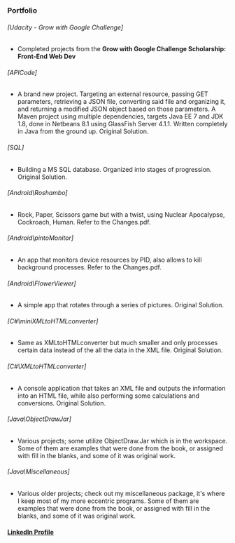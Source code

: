 ### Portfolio

###### [Udacity - Grow with Google Challenge]
* Completed projects from the **Grow with Google Challenge Scholarship: Front-End Web Dev**

###### [APICode]
* A brand new project. Targeting an external resource, passing GET parameters, retrieving a JSON file, converting said file and organizing it, and returning a modified JSON object based on those parameters. A Maven project using multiple dependencies, targets Java EE 7 and JDK 1.8, done in Netbeans 8.1 using GlassFish Server 4.1.1. Written completely in Java from the ground up. Original Solution.

###### [SQL]
* Building a MS SQL database. Organized into stages of progression. Original Solution.

###### [Android\Roshambo]
* Rock, Paper, Scissors game but with a twist, using Nuclear Apocalypse, Cockroach, Human. Refer to the Changes.pdf.

###### [Android\pintoMonitor]
* An app that monitors device resources by PID, also allows to kill background processes. Refer to the Changes.pdf.

###### [Android\FlowerViewer]
* A simple app that rotates through a series of pictures. Original Solution.

###### [C#\miniXMLtoHTMLconverter]
* Same as XMLtoHTMLconverter but much smaller and only processes certain data instead of the all the data in the XML file. Original Solution.

###### [C#\XMLtoHTMLconverter]
* A console application that takes an XML file and outputs the information into an HTML file, while also performing some calculations and conversions. Original Solution.

###### [Java\ObjectDrawJar]
* Various projects; some utilize ObjectDraw.Jar which is in the workspace. Some of them are examples that were done from the book, or assigned with fill in the blanks, and some of it was original work.

###### [Java\Miscellaneous]
* Various older projects; check out my miscellaneous package, it's where I keep most of my more eccentric programs. Some of them are examples that were done from the book, or assigned with fill in the blanks, and some of it was original work.

#### [LinkedIn Profile](https://www.linkedin.com/in/mosaicorange)
